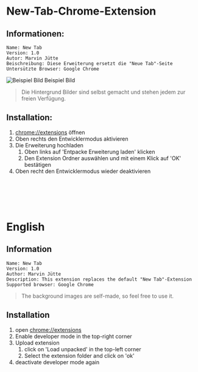 # New-Tab-Chrome-Extension

## Informationen:
    Name: New Tab
    Version: 1.0
    Autor: Marvin Jütte
    Beischreibung: Diese Erweiterung ersetzt die "Neue Tab"-Seite
    Untersützte Browser: Google Chrome

![Beispiel Bild](https://nivram710.ddns.net/res/images/devel/chrome/new_tab/example.png)
Beispiel Bild
 
> Die Hintergrund Bilder sind selbst gemacht und stehen jedem zur freien Verfügung.

## Installation:
1. [chrome://extensions](chrome://extensions) öffnen
2. Oben rechts den Entwicklermodus aktivieren
3. Die Erweiterung hochladen<br/>
    1) Oben links auf 'Entpacke Erweiterung laden' klicken<br/>
    2) Den Extension Ordner auswählen und mit einem Klick auf 'OK' bestätigen<br/>
4. Oben recht den Entwicklermodus wieder deaktivieren
    
<br/><br/><br/><br/>
    
# English
## Information
    Name: New Tab
    Version: 1.0
    Author: Marvin Jütte
    Description: This extension replaces the default "New Tab"-Extension
    Supported browser: Google Chrome
> The background images are self-made, so feel free to use it.

## Installation
1. open [chrome://extensions](chrome://extensions)
2. Enable developer mode in the top-right corner
3. Upload extension<br/>
    1) click on 'Load unpacked' in the top-left corner<br/>
    2) Select the extension folder and click on 'ok'<br/>
4. deactivate developer mode again